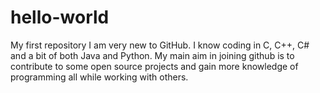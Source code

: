 # hello-world
My first repository
I am very new to GitHub. I know coding in C, C++, C# and a bit of both Java and Python. My main aim in joining github is to contribute to some open source projects and gain more knowledge of programming all while working with others.
